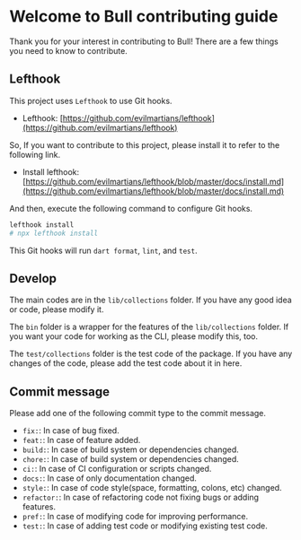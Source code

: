 # Welcome to Bull contributing guide

Thank you for your interest in contributing to Bull! There are a few things you need to know to contribute.

## Lefthook

This project uses `Lefthook` to use Git hooks.

- Lefthook: [https://github.com/evilmartians/lefthook](https://github.com/evilmartians/lefthook)

So, If you want to contribute to this project, please install it to refer to the following link.

- Install lefthook: [https://github.com/evilmartians/lefthook/blob/master/docs/install.md](https://github.com/evilmartians/lefthook/blob/master/docs/install.md)

And then, execute the following command to configure Git hooks.

```bash
lefthook install
# npx lefthook install
```

This Git hooks will run `dart format`, `lint`, and `test`.

## Develop

The main codes are in the `lib/collections` folder. If you have any good idea or code, please modify it.

The `bin` folder is a wrapper for the features of the `lib/collections` folder. If you want your code for working as the CLI, please modify this, too.

The `test/collections` folder is the test code of the package. If you have any changes of the code, please add the test code about it in here.

## Commit message

Please add one of the following commit type to the commit message.

- `fix:`: In case of bug fixed.
- `feat:`: In case of feature added.
- `build:`: In case of build system or dependencies changed.
- `chore:`: In case of build system or dependencies changed.
- `ci:`: In case of CI configuration or scripts changed.
- `docs:`: In case of only documentation changed.
- `style:`: In case of code style(space, formatting, colons, etc) changed.
- `refactor:`: In case of refactoring code not fixing bugs or adding features.
- `pref:`: In case of modifying code for improving performance.
- `test:`: In case of adding test code or modifying existing test code.
